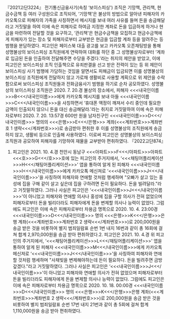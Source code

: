 『2021고단3224』
전기통신금융사기(속칭 ‘보이스피싱') 조직은 기망책, 관리책, 현금수금책 등 여러 구성원으로 조직되어, ‘기망책'은 불상의 방법으로 알아낸 피해자의 카카오톡으로 피해자의 가족을 사칭하면서 메시지를 보내 여러 사유를 들며 돈을 송금해달라고 거짓말을 하여 이에 속은 피해자로 하여금 지정한 계좌로 돈을 입금하게 하거나 현금을 마련하여 전달할 것을 요구하고, ‘관리책'은 현금수금책을 모집하고 현금수금책에게 피해자가 있는 장소 및 피해자로부터 교부받은 현금을 입금할 계좌 등을 알려주는 등 범행을 분담하였다.
피고인은 페이스북 대출 광고를 보고 카카오톡 오픈채팅방을 통해 성명불상의 보이스피싱 조직원에게 연락하여 대화를 하던 중 그 성명불상자로부터 ‘계좌로 입금된 돈을 인출하여 전달해주면 수당을 주겠다.'라는 취지의 제안을 받았고, 이에 피고인은 보이스피싱 조직 인출책으로 유죄판결을 선고 받은 전력이 있는 등 위 제안이 보이스피싱 사기 범행에 가담하는 것임을 알면서도 피해금이 입금되면 이를 성명불상의 보이스피싱 조직원에게 전달하지 않고 가로채 생활비로 사용할 계획으로 위 제안을 수락함으로써 보이스피싱 조직원들과 전화금융사기 범행을 하기로 순차 공모하였다.
성명불상의 보이스피싱 조직원은 2020. 7. 20.경 불상의 장소에서, 피해자 <<<내국인이름>>>B<<</내국인이름>>>에게 카카오톡 메시지를 보내 아들 <<<내국인이름>>>C<<</내국인이름>>>을 사칭하면서 ‘휴대폰 액정이 깨져서 수리 중인데 필요한 금액이 인출되지 않으니 돈을 대신 송금해달라.'라는 취지로 거짓말하여 이에 속은 피해자로부터 2020. 7. 20. 13:57경 600만 원을 남자친구인 <<<내국인이름>>>D<<</내국인이름>>> 명의의 <<<은행>>>E<<</은행>>> 계좌(<<<계좌번호>>>계좌번호 1 생략<<</계좌번호>>>)로 송금받아 편취한 후 이를 성명불상의 조직원에게 송금하지 않고, 생활비 등으로 인출해 사용하였다.
이로써 피고인은 성명불상의 보이스피싱 조직원과 공모하여 피해자를 기망하여 재물을 교부받아 편취하였다.
『2022고단874』
1. 피고인은 2021. 10. 4.경 천안시 동남구 <<<아파트>>>F<<</아파트>>>아파트 <<<호>>>G<<</호>>>호에 있는 피고인의 주거지에서, ‘<<<채팅어플리케이션>>>H<<</채팅어플리케이션>>>' 앱을 통하여 알게 된 피해자 <<<내국인이름>>>I<<</내국인이름>>>에게 카카오톡 메신져로 ‘<<<내국인이름>>>J<<</내국인이름>>>'을 사칭하여 피해자와 연애할 것처럼 행세하며 "오빠가 살고 있는 홍성에 집을 구해 같이 살고 싶은데 집을 구하려면 돈이 필요하다. 돈을 빌려달라."라고 거짓말하였다.
그러나 사실은 피고인은 ‘<<<내국인이름>>>J<<</내국인이름>>>'이 아니었고 피해자와 연애할 의사나 홍성에 집을 구할 의사가 전혀 없었으며 피해자로부터 돈을 빌리더라도 피해자에게 돈을 변제할 의사나 능력이 없었다.
그럼에도 피고인은 이에 속은 피해자로부터 차용금 명목으로 2020. 10. 4. 23:00경 <<<내국인이름>>>D<<</내국인이름>>> 명의 <<<은행>>>K<<</은행>>>은행 계좌(<<<계좌번호>>>계좌번호 2 생략<<</계좌번호>>>)로 200,000원을 송금 받은 것을 비롯하여 별지 범죄일람표 순번 1번 내지 16번과 같이 총 16회에 걸쳐 합계 2,970,000원을 송금 받아 편취하였다.2. 피고인은 2021. 10. 4.경 위 피고인의 주거지에서, ‘<<<채팅어플리케이션>>>L<<</채팅어플리케이션>>>' 앱을 통하여 알게 된 피해자 <<<내국인이름>>>M<<</내국인이름>>>에게 카카오톡 메신져로 ‘<<<내국인이름>>>J<<</내국인이름>>>'을 사칭하여 피해자와 연애할 것처럼 행세하며 "사채빚을 변제해야하는데 돈이 필요하다. 돈을 빌려주면 금방 갚겠다."라고 거짓말하였다.
그러나 사실은 피고인은 ‘<<<내국인이름>>>J<<</내국인이름>>>'이 아니었고 피해자와 연애할 의사가 전혀 없었으며 피해자로부터 돈을 빌리더라도 피해자에게 돈을 변제할 의사나 능력이 없었다.
그럼에도 피고인은 이에 속은 피해자로부터 차용금 명목으로 2020. 10. 18. 00:00경 <<<내국인이름>>>D<<</내국인이름>>> 명의 <<<은행>>>K<<</은행>>>은행 계좌(<<<계좌번호>>>계좌번호 2 생략<<</계좌번호>>>)로 200,000원을 송금 받은 것을 비롯하여 별지 범죄일람표 순번 17번 내지 21번과 같이 총 5회에 걸쳐 합계 1,110,000원을 송금 받아 편취하였다.